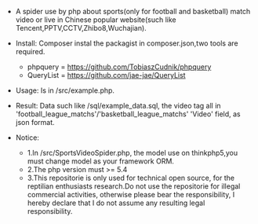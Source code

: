 - A spider use by php about sports(only for football and basketball) match video or live in Chinese popular website(such like Tencent,PPTV,CCTV,Zhibo8,Wuchajian).

- Install: Composer instal the packagist in composer.json,two tools are required.

    - phpquery = https://github.com/TobiaszCudnik/phpquery
    - QueryList = https://github.com/jae-jae/QueryList

- Usage: Is in /src/example.php.

- Result: Data such like /sql/example_data.sql, the video tag all in 'football_league_matchs'/'basketball_league_matchs' 'Video' field, as json format.

- Notice:
    - 1.In /src/SportsVideoSpider.php, the model use on thinkphp5,you must change model as your framework ORM.
    - 2.The php version must >= 5.4
    - 3.This repositorie is only used for technical open source, for the reptilian enthusiasts research.Do not use the repositorie for illegal commercial activities, otherwise please bear the responsibility, I hereby declare that I do not assume any resulting legal responsibility.


